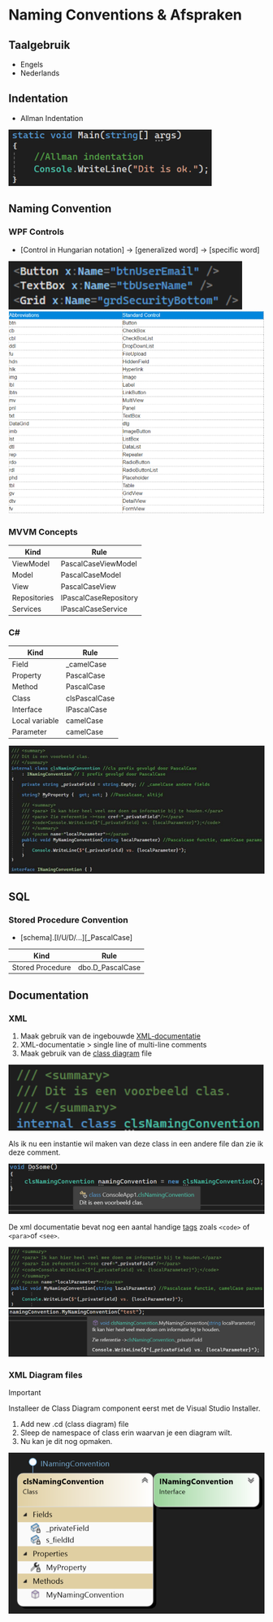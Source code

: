# Naming Conventions & Afspraken
## Taalgebruik
- Engels
- Nederlands

## Indentation
- Allman Indentation

![Indentation](/readme/1.png)

## Naming Convention
### WPF Controls
- [Control in Hungarian notation] -> [generalized word] -> [specific word]

![Notation](/readme/2.png)
![ControlsList](/readme/3.png)

### MVVM Concepts
| Kind | Rule |
|---|---|
| ViewModel | PascalCaseViewModel |
| Model | PascalCaseModel |
| View | PascalCaseView |
| Repositories | IPascalCaseRepository |
| Services | IPascalCaseService |

### C#
| Kind | Rule |
|---|---|
| Field | _camelCase |
| Property  | PascalCase |
| Method    | PascalCase |
| Class | clsPascalCase |
| Interface | IPascalCase |
| Local variable | camelCase |
| Parameter | camelCase |

![Csharp](/readme/4.png)

## SQL
### Stored Procedure Convention
- [schema].[I/U/D/...][_PascalCase]

| Kind | Rule |
|---|---|
| Stored Procedure | dbo.D_PascalCase |

## Documentation
### XML
1. Maak gebruik van de ingebouwde [XML-documentatie](https://learn.microsoft.com/en-us/dotnet/csharp/language-reference/xmldoc/)
2. XML-documentatie > single line of multi-line comments
3. Maak gebruik van de [class diagram](https://stackoverflow.com/questions/17191218/generate-a-class-diagram-from-visual-studio) file

![XML](/readme/5.png)

Als ik nu een instantie wil maken van deze class in een andere file dan zie ik deze comment.

![XmlExample](/readme/6.png)

De xml documentatie bevat nog een aantal handige [tags](https://learn.microsoft.com/en-us/dotnet/csharp/language-reference/xmldoc/recommended-tags) zoals `<code>` of `<para>`of `<see>`.

![XmlExample2](/readme/7.png)
![XmlExample3](/readme/8.png)

### XML Diagram files
> [!IMPORTANT] 
> Installeer de Class Diagram component eerst met de Visual Studio Installer.

1. Add new .cd (class diagram) file
2. Sleep de namespace of class erin waarvan je een diagram wilt.
3. Nu kan je dit nog opmaken.

![ClassDiagram](/readme/9.png)
